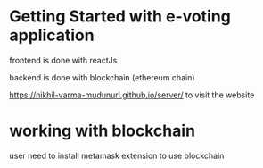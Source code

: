 # Getting Started with e-voting application

frontend is done with reactJs

backend is done with blockchain (ethereum chain)

https://nikhil-varma-mudunuri.github.io/server/ to visit the website


# working with blockchain

user need to install metamask extension to use blockchain 
